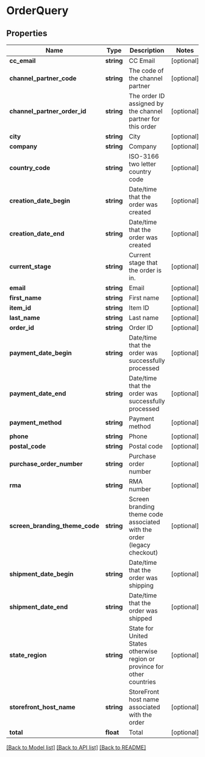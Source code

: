 # OrderQuery

## Properties
Name | Type | Description | Notes
------------ | ------------- | ------------- | -------------
**cc_email** | **string** | CC Email | [optional] 
**channel_partner_code** | **string** | The code of the channel partner | [optional] 
**channel_partner_order_id** | **string** | The order ID assigned by the channel partner for this order | [optional] 
**city** | **string** | City | [optional] 
**company** | **string** | Company | [optional] 
**country_code** | **string** | ISO-3166 two letter country code | [optional] 
**creation_date_begin** | **string** | Date/time that the order was created | [optional] 
**creation_date_end** | **string** | Date/time that the order was created | [optional] 
**current_stage** | **string** | Current stage that the order is in. | [optional] 
**email** | **string** | Email | [optional] 
**first_name** | **string** | First name | [optional] 
**item_id** | **string** | Item ID | [optional] 
**last_name** | **string** | Last name | [optional] 
**order_id** | **string** | Order ID | [optional] 
**payment_date_begin** | **string** | Date/time that the order was successfully processed | [optional] 
**payment_date_end** | **string** | Date/time that the order was successfully processed | [optional] 
**payment_method** | **string** | Payment method | [optional] 
**phone** | **string** | Phone | [optional] 
**postal_code** | **string** | Postal code | [optional] 
**purchase_order_number** | **string** | Purchase order number | [optional] 
**rma** | **string** | RMA number | [optional] 
**screen_branding_theme_code** | **string** | Screen branding theme code associated with the order (legacy checkout) | [optional] 
**shipment_date_begin** | **string** | Date/time that the order was shipping | [optional] 
**shipment_date_end** | **string** | Date/time that the order was shipped | [optional] 
**state_region** | **string** | State for United States otherwise region or province for other countries | [optional] 
**storefront_host_name** | **string** | StoreFront host name associated with the order | [optional] 
**total** | **float** | Total | [optional] 

[[Back to Model list]](../README.md#documentation-for-models) [[Back to API list]](../README.md#documentation-for-api-endpoints) [[Back to README]](../README.md)


